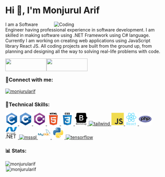 <!-- ![MasterHead](https://camo.githubusercontent.com/5e3babfce4609dcd669a8f2a6d37b47c85486729942c57c5afbfc715f0b5dff7/68747470733a2f2f7777772e6469676974616c736f6c7574696f6e73657276696365732e636f6d2f696d672f73657276696365732f776562253230646576656c6f706d656e742e676966) -->
<!-- ![MasterHead heght="200"](https://jayamwebsolutions.com/img/website.gif) -->

<!-- ![MasterHead heght="200"](https://monjurul-arif-portfolio.netlify.app/) -->

<h1 align="left">Hi 👋, I'm Monjurul Arif</h1>


<!-- <p align="left"> <img align="right" alt="Coding" width="500"  src="https://jayamwebsolutions.com/img/website.gif" alt="monjurularif" /> </p> -->

<p align="left"> <img align="right" alt="Coding" width="350"  src="https://cdn.dribbble.com/users/1162077/screenshots/3848914/programmer.gif" alt="monjurularif" /> </p>
<p>I am a Software Engineer having professional experience in software development. I am skilled in making software using .NET Framework using C# language. Currently I am working on creating web applications using JavaScript library React JS. All coding projects are built from the ground up, from planning and designing all the way to solving real-life problems with code.</p>



[<img align="left" src="https://github.com/MonjurulArif/MonjurulArif/blob/main/myportfolio.png" width="130" height="40"/>](https://monjurul-arif-portfolio-3d.netlify.app/) 
[<img align="left" src="https://github.com/MonjurulArif/MonjurulArif/blob/main/myresume.png" width="130" height="40"/>](https://drive.google.com/file/d/11iOMyce4YGGgA94bsyC1oNeSOk-fJPms/view?usp=share_link)


<!-- - 🔭 I’m currently working on [Ema-John](https://ema-john-react-silver.netlify.app/) -->

<!-- ## My [Portfolio](https://monjurul-arif-portfolio.netlify.app/) -->
<!-- ## My [Resume](https://drive.google.com/file/d/11iOMyce4YGGgA94bsyC1oNeSOk-fJPms/view?usp=share_link) -->



<!-- [fork my repository](https://github.com/user/repository/fork) -->

<!-- [![https://img.shields.io/badge/Title-37a779?style=for-the-badge]][Link] -->

<!-- - 📫 How to reach me **monjurularif@gmail.com** -->

<!-- - 📄 Know about my experiences [Resume](https://drive.google.com/file/d/11iOMyce4YGGgA94bsyC1oNeSOk-fJPms/view?usp=share_link) -->
<br/>
<br/>
<h3 align="left">🤝Connect with me:</h3>
<p align="left">
<a href="https://linkedin.com/in/monjurularif" target="blank"><img align="center" src="https://raw.githubusercontent.com/rahuldkjain/github-profile-readme-generator/master/src/images/icons/Social/linked-in-alt.svg" alt="monjurularif" height="30" width="40" /></a>
</p>

<h3 align="left">💼Technical Skills:</h3>
<!--
<p align="left"> <a href="https://getbootstrap.com" target="_blank" rel="noreferrer"> <img src="https://raw.githubusercontent.com/devicons/devicon/master/icons/bootstrap/bootstrap-plain-wordmark.svg" alt="bootstrap" width="40" height="40"/> </a> <a href="https://www.cprogramming.com/" target="_blank" rel="noreferrer"> <img src="https://raw.githubusercontent.com/devicons/devicon/master/icons/c/c-original.svg" alt="c" width="40" height="40"/> </a> <a href="https://www.w3schools.com/cpp/" target="_blank" rel="noreferrer"> <img src="https://raw.githubusercontent.com/devicons/devicon/master/icons/cplusplus/cplusplus-original.svg" alt="cplusplus" width="40" height="40"/> </a> <a href="https://www.w3schools.com/cs/" target="_blank" rel="noreferrer"> <img src="https://raw.githubusercontent.com/devicons/devicon/master/icons/csharp/csharp-original.svg" alt="csharp" width="40" height="40"/> </a> <a href="https://www.w3schools.com/css/" target="_blank" rel="noreferrer"> <img src="https://raw.githubusercontent.com/devicons/devicon/master/icons/css3/css3-original-wordmark.svg" alt="css3" width="40" height="40"/> </a> <a href="https://dotnet.microsoft.com/" target="_blank" rel="noreferrer"> <img src="https://raw.githubusercontent.com/devicons/devicon/master/icons/dot-net/dot-net-original-wordmark.svg" alt="dotnet" width="40" height="40"/> </a> <a href="https://www.figma.com/" target="_blank" rel="noreferrer"> <img src="https://www.vectorlogo.zone/logos/figma/figma-icon.svg" alt="figma" width="40" height="40"/> </a> <a href="https://firebase.google.com/" target="_blank" rel="noreferrer"> <img src="https://www.vectorlogo.zone/logos/firebase/firebase-icon.svg" alt="firebase" width="40" height="40"/> </a> <a href="https://www.w3.org/html/" target="_blank" rel="noreferrer"> <img src="https://raw.githubusercontent.com/devicons/devicon/master/icons/html5/html5-original-wordmark.svg" alt="html5" width="40" height="40"/> </a> <a href="https://developer.mozilla.org/en-US/docs/Web/JavaScript" target="_blank" rel="noreferrer"> <img src="https://raw.githubusercontent.com/devicons/devicon/master/icons/javascript/javascript-original.svg" alt="javascript" width="40" height="40"/> </a> <a href="https://www.microsoft.com/en-us/sql-server" target="_blank" rel="noreferrer"> <img src="https://www.svgrepo.com/show/303229/microsoft-sql-server-logo.svg" alt="mssql" width="40" height="40"/> </a> <a href="https://www.mysql.com/" target="_blank" rel="noreferrer"> <img src="https://raw.githubusercontent.com/devicons/devicon/master/icons/mysql/mysql-original-wordmark.svg" alt="mysql" width="40" height="40"/> </a> <a href="https://nodejs.org" target="_blank" rel="noreferrer"> <img src="https://raw.githubusercontent.com/devicons/devicon/master/icons/nodejs/nodejs-original-wordmark.svg" alt="nodejs" width="40" height="40"/> </a> <a href="https://www.photoshop.com/en" target="_blank" rel="noreferrer"> <img src="https://raw.githubusercontent.com/devicons/devicon/master/icons/photoshop/photoshop-line.svg" alt="photoshop" width="40" height="40"/> </a> <a href="https://www.php.net" target="_blank" rel="noreferrer"> <img src="https://raw.githubusercontent.com/devicons/devicon/master/icons/php/php-original.svg" alt="php" width="40" height="40"/> </a> <a href="https://www.python.org" target="_blank" rel="noreferrer"> <img src="https://raw.githubusercontent.com/devicons/devicon/master/icons/python/python-original.svg" alt="python" width="40" height="40"/> </a> <a href="https://reactjs.org/" target="_blank" rel="noreferrer"> <img src="https://raw.githubusercontent.com/devicons/devicon/master/icons/react/react-original-wordmark.svg" alt="react" width="40" height="40"/> </a> <a href="https://tailwindcss.com/" target="_blank" rel="noreferrer"> <img src="https://www.vectorlogo.zone/logos/tailwindcss/tailwindcss-icon.svg" alt="tailwind" width="40" height="40"/> </a> <a href="https://www.tensorflow.org" target="_blank" rel="noreferrer"> <img src="https://www.vectorlogo.zone/logos/tensorflow/tensorflow-icon.svg" alt="tensorflow" width="40" height="40"/> </a> <a href="https://www.adobe.com/products/xd.html" target="_blank" rel="noreferrer"> <img src="https://cdn.worldvectorlogo.com/logos/adobe-xd.svg" alt="xd" width="40" height="40"/> </a> </p>
-->

<p align="left"> 
<a href="https://www.cprogramming.com/" target="_blank" rel="noreferrer"> <img src="https://raw.githubusercontent.com/devicons/devicon/master/icons/c/c-original.svg" alt="c" width="40" height="40"/> </a>
<a href="https://www.w3schools.com/cpp/" target="_blank" rel="noreferrer"> <img src="https://raw.githubusercontent.com/devicons/devicon/master/icons/cplusplus/cplusplus-original.svg" alt="cplusplus" width="40" height="40"/> </a> 
<a href="https://www.w3schools.com/cs/" target="_blank" rel="noreferrer"> <img src="https://raw.githubusercontent.com/devicons/devicon/master/icons/csharp/csharp-original.svg" alt="csharp" width="40" height="40"/> </a>
<a href="https://www.w3.org/html/" target="_blank" rel="noreferrer"> <img src="https://raw.githubusercontent.com/devicons/devicon/master/icons/html5/html5-original-wordmark.svg" alt="html5" width="40" height="40"/> </a>
<a href="https://www.w3schools.com/css/" target="_blank" rel="noreferrer"> <img src="https://raw.githubusercontent.com/devicons/devicon/master/icons/css3/css3-original-wordmark.svg" alt="css3" width="40" height="40"/> </a>
<a href="https://getbootstrap.com" target="_blank" rel="noreferrer"> <img src="https://raw.githubusercontent.com/devicons/devicon/master/icons/bootstrap/bootstrap-plain-wordmark.svg" alt="bootstrap" width="40" height="40"/> </a> 
<a href="https://tailwindcss.com/" target="_blank" rel="noreferrer"> <img src="https://www.vectorlogo.zone/logos/tailwindcss/tailwindcss-icon.svg" alt="tailwind" width="40" height="40"/> </a>
<a href="https://developer.mozilla.org/en-US/docs/Web/JavaScript" target="_blank" rel="noreferrer"> <img src="https://raw.githubusercontent.com/devicons/devicon/master/icons/javascript/javascript-original.svg" alt="javascript" width="40" height="40"/> </a> 
<a href="https://reactjs.org/" target="_blank" rel="noreferrer"> <img src="https://raw.githubusercontent.com/devicons/devicon/master/icons/react/react-original-wordmark.svg" alt="react" width="40" height="40"/> </a>
<a href="https://www.php.net" target="_blank" rel="noreferrer"> <img src="https://raw.githubusercontent.com/devicons/devicon/master/icons/php/php-original.svg" alt="php" width="40" height="40"/> </a>
<a href="https://dotnet.microsoft.com/" target="_blank" rel="noreferrer"> <img src="https://raw.githubusercontent.com/devicons/devicon/master/icons/dot-net/dot-net-original-wordmark.svg" alt="dotnet" width="40" height="40"/> </a> 
<a href="https://www.microsoft.com/en-us/sql-server" target="_blank" rel="noreferrer"> <img src="https://www.svgrepo.com/show/303229/microsoft-sql-server-logo.svg" alt="mssql" width="40" height="40"/> </a>
<a href="https://www.mysql.com/" target="_blank" rel="noreferrer"> <img src="https://raw.githubusercontent.com/devicons/devicon/master/icons/mysql/mysql-original-wordmark.svg" alt="mysql" width="40" height="40"/> </a> 
<a href="https://www.python.org" target="_blank" rel="noreferrer"> <img src="https://raw.githubusercontent.com/devicons/devicon/master/icons/python/python-original.svg" alt="python" width="40" height="40"/> </a> 
<a href="https://www.tensorflow.org" target="_blank" rel="noreferrer"> <img src="https://www.vectorlogo.zone/logos/tensorflow/tensorflow-icon.svg" alt="tensorflow" width="40" height="40"/> </a> 
</p>

<!-- <p><img align="left" src="https://github-readme-stats.vercel.app/api/top-langs?username=monjurularif&show_icons=true&locale=en&layout=compact" alt="monjurularif" /></p> -->



<!-- <p align="left"><img src="https://github-readme-stats.vercel.app/api/top-langs/?username=monjurularif&theme=merko&layout=compact&hide_langs_below=1" /></p> -->


### 📊 Stats:
<p>&nbsp;<img align="left" width="420"src="https://github-readme-stats.vercel.app/api?username=monjurularif&show_icons=true&theme=gruvbox" alt="monjurularif" /><img style="padding-left:2px"  width="420" src="https://github-readme-streak-stats.herokuapp.com/?user=monjurularif&theme=gruvbox" alt="monjurularif" /></p>

<!-- <p><img align="center" src="https://github-readme-streak-stats.herokuapp.com/?user=monjurularif&" alt="monjurularif" /></p> -->

